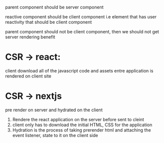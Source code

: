 parent component should be server component

reactive component should be client component i.e element that has user reactivity that should be client component

parent component should not be client component, then we should not get server rendering benefit

# CSR -> react:
client download all of the javascript code and assets
entre application is rendered on client site

# CSR -> nextjs
pre render on server and hydrated on the client
1. Rendere the react application on the server before sent to cleint
2. client only has to download the initial HTML, CSS for the application
3. Hydration is the process of taking prerender html and attaching the event listener, state to it on the client side